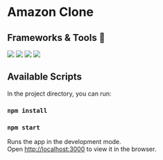 # Amazon Clone

## Frameworks & Tools 🧰

<img src="https://img.shields.io/badge/javascript%20-%23323330.svg?&style=for-the-badge&logo=javascript&logoColor=%23F7DF1E"/>  <img src="https://img.shields.io/badge/Material--UI-0081CB?style=for-the-badge&logo=material-ui&logoColor=white"/>  <img src="https://img.shields.io/badge/%20React-blue?style=for-the-badge&logo=React" >  <img src="https://img.shields.io/badge/Netlify-00C7B7?style=for-the-badge&logo=netlify&logoColor=white"/>
## Available Scripts

In the project directory, you can run:

### `npm install`
### `npm start`

Runs the app in the development mode.\
Open [http://localhost:3000](http://localhost:3000) to view it in the browser.

